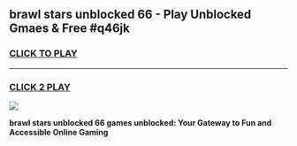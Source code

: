 
## brawl stars unblocked 66 - Play Unblocked Gmaes & Free #q46jk
<h3>
<a href="https://news.freeplayer.one?title=brawl_stars_unblocked_66&ref=24F">CLICK TO PLAY</a></h3>
<hr>

<h3>
<a href="https://news.freeplayer.one?title=brawl_stars_unblocked_66&ref=24F">CLICK 2 PLAY</a>
  
</h3>

<a href="https://news.freeplayer.one?title=brawl_stars_unblocked_66&ref=24F/"><img src="https://clearcache.store/games.png"></a>


**brawl stars unblocked 66 games unblocked: Your Gateway to Fun and Accessible Online Gaming**
